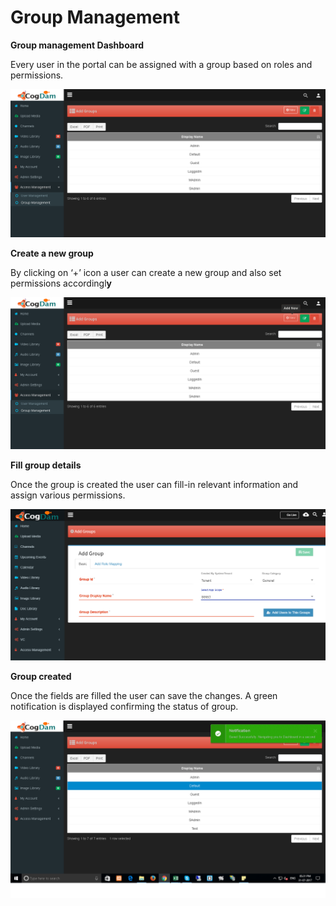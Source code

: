 # Group Management

**Group management Dashboard**

Every user in the portal can be assigned with a group based on roles and permissions.

![](../../.gitbook/assets/image%20%2892%29.png)

**Create a new group**

By clicking on ‘+’ icon a user can create a new group and also set permissions accordingl**y**

![](../../.gitbook/assets/image%20%28142%29.png)

**Fill group details**

Once the group is created the user can fill-in relevant information and assign various permissions.

![](../../.gitbook/assets/image%20%2813%29.png)

**Group created**

Once the fields are filled the user can save the changes. A green notification is displayed confirming the status of group.

![](../../.gitbook/assets/image%20%28146%29.png)

